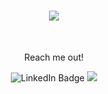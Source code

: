 
<h1 align="center">
  <a href="https://git.io/typing-svg">
    <img src="https://readme-typing-svg.herokuapp.com?font=Railway&size=30&color=00F73A&center=true&vCenter=true&width=600&lines=Hello+there!;This+is+Blagovest+Georgiev!;&center=true&size=25" />
  </a>
</h1>

<br/>
<div align="center">
 <p>Reach me out!</p>
</div>
<div align="center">
 <a href="https://www.linkedin.com/in/blagovest-georgiev-228b43122/" target="_blank" style="text-decoration: none !important;"><img src="https://img.shields.io/badge/LinkedIn-blue?style=for-the-badge&logo=linkedin&logoColor=white" alt="LinkedIn Badge"/></a> <a href="mailto:bgeorgieff87@gmail.com" target="_blank" style="text-decoration: none !important;"><img src="https://img.shields.io/badge/-Gmail-%23333?style=for-the-badge&logo=gmail&logoColor=white" /></a>
</div>

